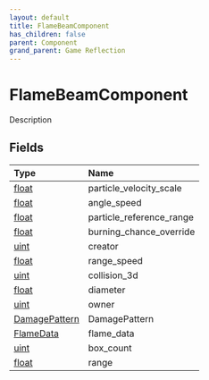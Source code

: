 ```yaml
---
layout: default
title: FlameBeamComponent
has_children: false
parent: Component
grand_parent: Game Reflection
---
```

# FlameBeamComponent
Description 

## Fields
| Type | Name |
|:-------------|:--------------|
| [float](/game-reflection/components/float.md) | particle_velocity_scale |
| [float](/game-reflection/components/float.md) | angle_speed |
| [float](/game-reflection/components/float.md) | particle_reference_range |
| [float](/game-reflection/components/float.md) | burning_chance_override |
| [uint](/game-reflection/components/uint.md) | creator |
| [float](/game-reflection/components/float.md) | range_speed |
| [uint](/game-reflection/components/uint.md) | collision_3d |
| [float](/game-reflection/components/float.md) | diameter |
| [uint](/game-reflection/components/uint.md) | owner |
| [DamagePattern](/game-reflection/classes/damage_pattern.md) | DamagePattern |
| [FlameData](/game-reflection/classes/flame_data.md) | flame_data |
| [uint](/game-reflection/components/uint.md) | box_count |
| [float](/game-reflection/components/float.md) | range |
